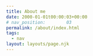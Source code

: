 ```yaml
---
title: About me
date: 2000-01-01t00:00:03+00:00
# nav_position:        03
permalink: /about/index.html
tags:
  - nav
layout: layouts/page.njk
---
```

